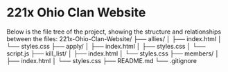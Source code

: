# 221x Ohio Clan Website

Below is the file tree of the project, showing the structure and relationships between the files:
221x-Ohio-Clan-Website/
├── allies/
│   ├── index.html
│   └── styles.css
├── apply/
│   ├── index.html
│   ├── styles.css
│   └── script.js
├── kill_list/
│   ├── index.html
│   └── styles.css
├── members/
│   ├── index.html
│   └── styles.css
├── README.md
└── .gitignore
